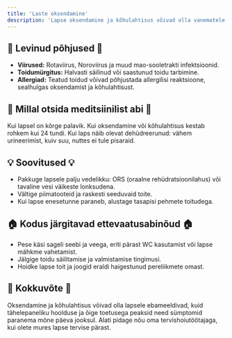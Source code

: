 ```yaml
---
title: 'Laste oksendamine'
description: 'Lapse oksendamine ja kõhulahtisus võivad olla vanematele murettekitavad. See juhend aitab mõista nende sümptomite põhjuseid ja pakkuda soovitusi, kuidas toimida.'
---
```



## 🍭 Levinud põhjused 🍭

- **Viirused:** Rotaviirus, Noroviirus ja muud mao-sooletrakti infektsioonid.
- **Toidumürgitus:** Halvasti säilinud või saastunud toidu tarbimine.
- **Allergiad:** Teatud toidud võivad põhjustada allergilisi reaktsioone, sealhulgas oksendamist ja kõhulahtisust.

## 🚨 Millal otsida meditsiinilist abi 🚨

Kui lapsel on kõrge palavik.
Kui oksendamine või kõhulahtisus kestab rohkem kui 24 tundi.
Kui laps näib olevat dehüdreerunud: vähem urineerimist, kuiv suu, nuttes ei tule pisaraid.

## 💡 Soovitused 💡

- Pakkuge lapsele palju vedelikku: ORS (oraalne rehüdratsioonilahus) või tavaline vesi väikeste lonksudena.
- Vältige piimatooteid ja raskesti seeduvaid toite.
- Kui lapse enesetunne paraneb, alustage tasapisi pehmete toitudega.

## 🏠 Kodus järgitavad ettevaatusabinõud 🏠

- Pese käsi sageli seebi ja veega, eriti pärast WC kasutamist või lapse mähkme vahetamist.
- Jälgige toidu säilitamise ja valmistamise tingimusi.
- Hoidke lapse toit ja joogid eraldi haigestunud pereliikmete omast.

## 🌼 Kokkuvõte 🌼

Oksendamine ja kõhulahtisus võivad olla lapsele ebameeldivad, kuid tähelepaneliku hoolduse ja õige toetusega peaksid need sümptomid paranema mõne päeva jooksul. Alati pidage nõu oma tervishoiutöötajaga, kui olete mures lapse tervise pärast.
